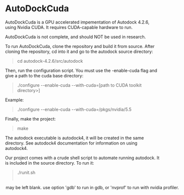 # AutoDockCuda

AutoDockCuda is a GPU accelerated impementation of Autodock 4.2.6, using Nvidia CUDA. It requires CUDA-capable hardware to run.

AutoDockCuda is not complete, and should NOT be used in research.

To run AutoDockCuda, clone the repository and build it from source. After cloning the repository, cd into it and go to the autodock source directory:

> cd autodock-4.2.6/src/autodock

Then, run the configuration script. You must use the -enable-cuda flag and give a path to the cuda base directory:

> ./configure --enable-cuda --with-cuda=[path to CUDA toolkit directory>]

Example:

> ./configure --enable-cuda --with-cuda=/pkgs/nvidia/5.5

Finally, make the project:

> make


The autodock executable is autodock4, it will be created in the same 
directory. See autodock4 documentation for information on using autodock4.

Our project comes with a crude shell script to automate running autodock. It is included in the source directory.
To run it:

> ./runit.sh <option>

<option> may be left blank. use option 'gdb' to run in gdb, or 'nvprof' to run with nvidia profiler.


